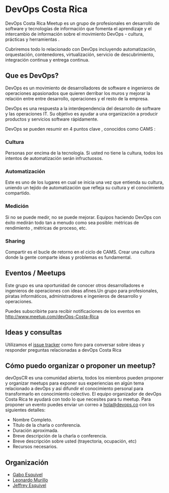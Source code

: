 # DevOps Costa Rica

DevOps Costa Rica Meetup es un grupo de profesionales en desarrollo de software y tecnologías de información que fomenta el aprendizaje y el intercambio de información sobre el movimiento DevOps - cultura, prácticas y herramientas .

Cubriremos todo lo relacionado con DevOps incluyendo automatización, orquestación, contenedores, virtualización, servicio de descubrimiento, integración continua y entrega continua.

## Que es DevOps?

DevOps es un movimiento de desarrolladores de software e ingenieros de operaciones apasionados que quieren derribar los muros y mejorar la relación entre entre desarrollo, operaciones y el resto de la empresa.

DevOps es una respuesta a la interdependencia del desarrollo de software y las operaciones IT. Su objetivo es ayudar a una organización a producir productos y servicios software rápidamente.

DevOps se pueden resumir en 4 puntos clave , conocidos como CAMS :

### Cultura
Personas por encima de la tecnología. Si usted no tiene la cultura, todos los intentos de automatización serán infructuosos.

### Automatización
Este es uno de los lugares en cual se inicia una vez que entienda su cultura, uniendo un tejido de automatización que refleja su cultura y el conocimiento compartido.

### Medición
Si no se puede medir, no se puede mejorar. Equipos haciendo DevOps con éxito medirán todo tan a menudo como sea posible: métricas de rendimiento , métricas de proceso, etc.

### Sharing
Compartir es el bucle de retorno en el ciclo de CAMS. Crear una cultura donde la gente comparte ideas y problemas es fundamental.

## Eventos / Meetups
Este grupo es una oportunidad de conocer otros desarrolladores e ingenieros de operaciones con ideas afines.Un grupo para profesionales, piratas informáticos, administradores e ingenieros de desarrollo y operaciones.

Puedes subscribirte para recibir notificaciones de los eventos en http://www.meetup.com/devOps-Costa-Rica 

## Ideas y consultas
Utilizamos el [issue tracker](https://github.com/devOpsCR/foro/issues) como foro para conversar sobre ideas y responder preguntas relacionadas a devOps Costa Rica

## Cómo puedo organizar o proponer un meetup?

devOpsCR es una comunidad abierta, todos los miembros pueden proponer y organizar meetups para exponer sus experiencias en algún tema relacionado a devOps y así difundir el conocimiento personal para transformarlo en conocimiento colectivo. El equipo organizador de devOps Costa Rica te ayudará con todo lo que necesites para tu meetup. Para proponer un evento puedes enviar un correo a hola@devops.co con los siguientes detalles:

- Nombre Completo.
- Título de la charla o conferencia.
- Duración aproximada.
- Breve descripción de la charla o conferencia.
- Breve descripción sobre usted (trayectoria, ocupación, etc)
- Recursos necesarios.

## Organización
- [Gabo Esquivel](http://gaboesquivel.com/about)
- [Leonardo Murillo](https://cr.linkedin.com/pub/leonardo-murillo/48/107/698)
- [Jeffrey Esquivel](https://cr.linkedin.com/in/jeffreyesquivel)  

